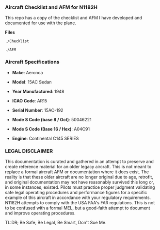 ### Aircraft Checklist and AFM for N1182H 

This repo has a copy of the checklist and AFM I have developed and documented for use with the plane. 

**Files**

`./Checklist `

`./AFM`

### Aircraft Specifications

- **Make**: Aeronca

- **Model**: 15AC Sedan

- **Year Manufactured**: 1948

- **ICAO Code**: AR15
- **Serial Number**: 15AC-192
- **Mode S Code (base 8 / Oct)**: 50046221
- **Mode S Code (Base 16 / Hex)**: A04C91
- **Engine**: Continental C145 SERIES



### LEGAL DISCLAIMER 

This documentation is curated and gathered in an attempt to preserve and create reference material for an older legacy aircraft. This is not meant to replace a formal aircraft AFM or documentation where it does exist. The reality is that these older aircraft are no longer original due to age, retrofit, and original documentation may not have reasonably survived this long or, in some instances, existed. Pilots must practice proper judgment validating safe legal operating procedures and performance figures for a specific example of this aircraft in accordance with your regulatory requirements. N1182H attempts to comply with the USA FAA's FAR regulations. This is not to be confused with a formal MEL, but a good-faith attempt to document and improve operating procedures. 

TL:DR; Be Safe, Be Legal, Be Smart, Don't Sue Me.
